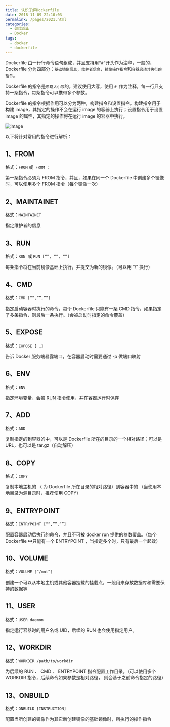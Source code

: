 ```yaml
---
title: 认识了解Dockerfile
date: 2018-11-09 22:10:03
permalink: /pages/2021.html
categories:
  - 运维观止
  - Docker
tags:
  - docker
  - dockerfile
---
```


Dockerfile 由一行行命令语句组成，并且支持用`“#”`开头作为注释，一般的，Dockerfile 分为四部分：`基础镜像信息`，`维护者信息`，`镜像操作指令`和`容器启动时执行的指令`。

Dockerfile 的指令是`忽略大小写`的，建议使用大写，使用 `# `作为注释，每一行只支持一条指令，每条指令可以携带多个参数。

Dockerfile 的指令根据作用可以分为两种，构建指令和设置指令。构建指令用于构建 image，其指定的操作不会在运行 image 的容器上执行；设置指令用于设置 image 的属性，其指定的操作将在运行 image 的容器中执行。



![image](https://tvax1.sinaimg.cn/large/008k1Yt0ly1grzi1lwdruj30q4121u0x.jpg)



以下将针对常用的指令进行解析：

## 1、FROM

格式：`FROM` 或` FROM :`

第一条指令必须为 FROM 指令，并且，如果在同一个 Dockerfile 中创建多个镜像时，可以使用多个 FROM 指令（每个镜像一次）

## 2、MAINTAINET

格式：`MAINTAINET`

指定维护者的信息

## 3、RUN

格式：`RUN `或 `RUN [“”, “”, “”]`

每条指令将在当前镜像基础上执行，并提交为新的镜像。（可以用 “\” 换行）

## 4、CMD

格式：`CMD [“”,””,””]`

指定启动容器时执行的命令，每个 Dockerfile 只能有一条 CMD 指令，如果指定了多条指令，则最后一条执行。（会被启动时指定的命令覆盖）

## 5、EXPOSE

格式：`EXPOSE [ …]`

告诉 Docker 服务端暴露端口，在容器启动时需要通过 -p 做端口映射

## 6、ENV

格式：`ENV`

指定环境变量，会被 RUN 指令使用，并在容器运行时保存

## 7、ADD

格式：`ADD`

复制指定的到容器的中，可以是 Dockerfile 所在的目录的一个相对路径；可以是 URL，也可以是 tar.gz（自动解压）

## 8、COPY

格式：`COPY`

复制本地主机的 （ 为 Dockerfile 所在目录的相对路径）到容器中的 （当使用本地目录为源目录时，推荐使用 COPY）

## 9、ENTRYPOINT

格式：`ENTRYPOINT [“”,””,””]`

配置容器启动后执行的命令，并且不可被 docker run 提供的参数覆盖。（每个 Dockerfile 中只能有一个 ENTRYPOINT ，当指定多个时，只有最后一个起效）

## 10、VOLUME

格式：`VOLUME [“/mnt”]`

创建一个可以从本地主机或其他容器挂载的挂载点，一般用来存放数据库和需要保持的数据等

## 11、USER

格式：`USER daemon`

指定运行容器时的用户名或 UID，后续的 RUN 也会使用指定用户。

## 12、WORKDIR

格式：`WORKDIR /path/to/workdir`

为后续的 RUN 、 CMD 、 ENTRYPOINT 指令配置工作目录。（可以使用多个 WORKDIR 指令，后续命令如果参数是相对路径， 则会基于之前命令指定的路径）

## 13、ONBUILD

格式：`ONBUILD [INSTRUCTION]`

配置当所创建的镜像作为其它新创建镜像的基础镜像时，所执行的操作指令
